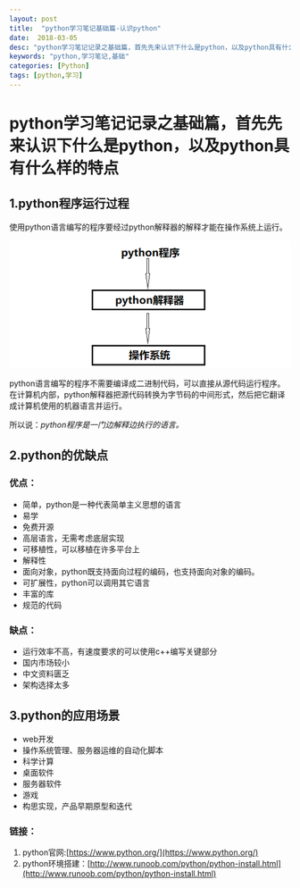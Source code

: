 ```yaml
---
layout: post
title:  "python学习笔记基础篇-认识python"
date:  2018-03-05
desc: "python学习笔记记录之基础篇，首先先来认识下什么是python，以及python具有什么样的特点"
keywords: "python,学习笔记,基础"
categories: [Python]
tags: [python,学习]
---
```

# python学习笔记记录之基础篇，首先先来认识下什么是python，以及python具有什么样的特点

## 1.python程序运行过程

使用python语言编写的程序要经过python解释器的解释才能在操作系统上运行。

![python程序运行过程](/assets/images/2018-03/python程序运行过程.png)

python语言编写的程序不需要编译成二进制代码，可以直接从源代码运行程序。在计算机内部，python解释器把源代码转换为字节码的中间形式，然后把它翻译成计算机使用的机器语言并运行。

所以说：*python程序是一门边解释边执行的语言。*

## 2.python的优缺点

### 优点：

* 简单，python是一种代表简单主义思想的语言
* 易学
* 免费开源
* 高层语言，无需考虑底层实现
* 可移植性，可以移植在许多平台上
* 解释性
* 面向对象，python既支持面向过程的编码，也支持面向对象的编码。
* 可扩展性，python可以调用其它语言
* 丰富的库
* 规范的代码

### 缺点：
* 运行效率不高，有速度要求的可以使用c++编写关键部分
* 国内市场较小
* 中文资料匮乏
* 架构选择太多

## 3.python的应用场景

* web开发
* 操作系统管理、服务器运维的自动化脚本
* 科学计算
* 桌面软件
* 服务器软件
* 游戏
* 构思实现，产品早期原型和迭代

### 链接：
1. python官网:[https://www.python.org/](https://www.python.org/)
2. python环境搭建：[http://www.runoob.com/python/python-install.html](http://www.runoob.com/python/python-install.html)